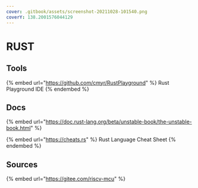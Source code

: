```yaml
---
cover: .gitbook/assets/screenshot-20211028-101540.png
coverY: 138.2001576044129
---
```


# RUST

## Tools

{% embed url="https://github.com/cmyr/RustPlayground" %}
Rust Playground IDE
{% endembed %}



## Docs

{% embed url="https://doc.rust-lang.org/beta/unstable-book/the-unstable-book.html" %}

{% embed url="https://cheats.rs" %}
Rust Language Cheat Sheet
{% endembed %}

## Sources

{% embed url="https://gitee.com/riscv-mcu" %}
